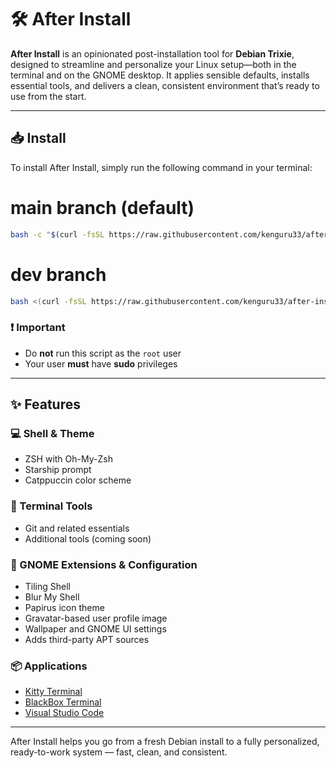 # 🛠️ After Install

**After Install** is an opinionated post-installation tool for **Debian Trixie**, designed to streamline and personalize your Linux setup—both in the terminal and on the GNOME desktop. It applies sensible defaults, installs essential tools, and delivers a clean, consistent environment that’s ready to use from the start.

---

## 📥 Install

To install After Install, simply run the following command in your terminal:

# main branch (default)

```bash
bash -c "$(curl -fsSL https://raw.githubusercontent.com/kenguru33/after-install/main/bootstrap.sh)"
```

# dev branch

```bash
bash <(curl -fsSL https://raw.githubusercontent.com/kenguru33/after-install/main/bootstrap.sh) branch=dev

```

### ❗ Important

- Do **not** run this script as the `root` user
- Your user **must** have **sudo** privileges

---

## ✨ Features

### 💻 Shell & Theme

- ZSH with Oh-My-Zsh
- Starship prompt
- Catppuccin color scheme

### 🧰 Terminal Tools

- Git and related essentials
- Additional tools (coming soon)

### 🧩 GNOME Extensions & Configuration

- Tiling Shell
- Blur My Shell
- Papirus icon theme
- Gravatar-based user profile image
- Wallpaper and GNOME UI settings
- Adds third-party APT sources

### 📦 Applications

- [Kitty Terminal](https://sw.kovidgoyal.net/kitty/)
- [BlackBox Terminal](https://apps.gnome.org/BlackBox/)
- [Visual Studio Code](https://code.visualstudio.com/)

---

After Install helps you go from a fresh Debian install to a fully personalized, ready-to-work system — fast, clean, and consistent.
